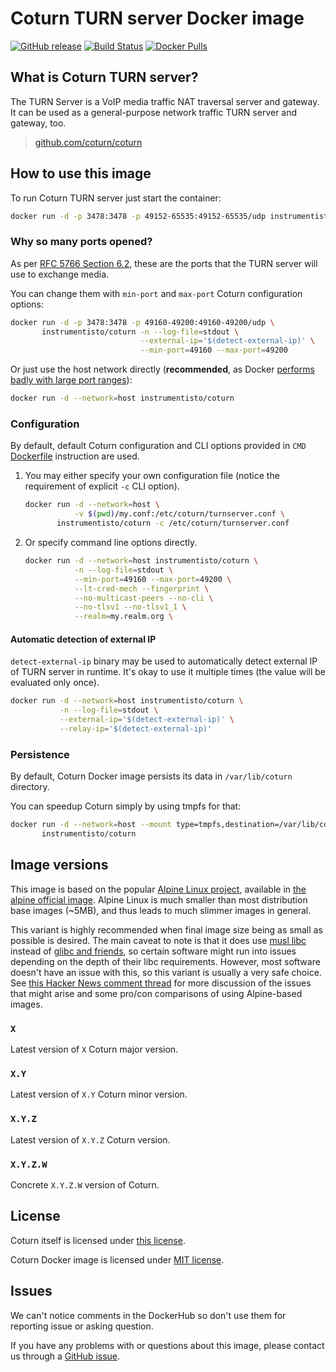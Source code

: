 Coturn TURN server Docker image
===============================

[![GitHub release](https://img.shields.io/github/release/instrumentisto/coturn-docker-image.svg)](https://hub.docker.com/r/instrumentisto/coturn/tags) [![Build Status](https://travis-ci.org/instrumentisto/coturn-docker-image.svg?branch=master)](https://travis-ci.org/instrumentisto/coturn-docker-image) [![Docker Pulls](https://img.shields.io/docker/pulls/instrumentisto/coturn.svg)](https://hub.docker.com/r/instrumentisto/coturn)




## What is Coturn TURN server?

The TURN Server is a VoIP media traffic NAT traversal server and gateway. It can be used as a general-purpose network traffic TURN server and gateway, too.

> [github.com/coturn/coturn](https://github.com/coturn/coturn)




## How to use this image

To run Coturn TURN server just start the container: 
```bash
docker run -d -p 3478:3478 -p 49152-65535:49152-65535/udp instrumentisto/coturn
```


### Why so many ports opened?

As per [RFC 5766 Section 6.2], these are the ports that the TURN server will use to exchange media.

You can change them with `min-port` and `max-port` Coturn configuration options:
```bash
docker run -d -p 3478:3478 -p 49160-49200:49160-49200/udp \
       instrumentisto/coturn -n --log-file=stdout \
                             --external-ip='$(detect-external-ip)' \
                             --min-port=49160 --max-port=49200
```

Or just use the host network directly (__recommended__, as Docker [performs badly with large port ranges][7]):
```bash
docker run -d --network=host instrumentisto/coturn
```


### Configuration

By default, default Coturn configuration and CLI options provided in `CMD` [Dockerfile] instruction are used.

1. You may either specify your own configuration file (notice the requirement of explicit `-c` CLI option).

    ```bash
    docker run -d --network=host \
               -v $(pwd)/my.conf:/etc/coturn/turnserver.conf \
           instrumentisto/coturn -c /etc/coturn/turnserver.conf
    ```

2. Or specify command line options directly.

    ```bash
    docker run -d --network=host instrumentisto/coturn \
               -n --log-file=stdout \
               --min-port=49160 --max-port=49200 \
               --lt-cred-mech --fingerprint \
               --no-multicast-peers --no-cli \
               --no-tlsv1 --no-tlsv1_1 \
               --realm=my.realm.org \  
    ```

#### Automatic detection of external IP

`detect-external-ip` binary may be used to automatically detect external IP of TURN server in runtime. It's okay to use it multiple times (the value will be evaluated only once).
```bash
docker run -d --network=host instrumentisto/coturn \
           -n --log-file=stdout \
           --external-ip='$(detect-external-ip)' \
           --relay-ip='$(detect-external-ip)'
```


### Persistence

By default, Coturn Docker image persists its data in `/var/lib/coturn` directory.

You can speedup Coturn simply by using tmpfs for that:
```bash
docker run -d --network=host --mount type=tmpfs,destination=/var/lib/coturn \
       instrumentisto/coturn
```




## Image versions

This image is based on the popular [Alpine Linux project][1], available in [the alpine official image][2]. Alpine Linux is much smaller than most distribution base images (~5MB), and thus leads to much slimmer images in general.

This variant is highly recommended when final image size being as small as possible is desired. The main caveat to note is that it does use [musl libc][4] instead of [glibc and friends][5], so certain software might run into issues depending on the depth of their libc requirements. However, most software doesn't have an issue with this, so this variant is usually a very safe choice. See [this Hacker News comment thread][6] for more discussion of the issues that might arise and some pro/con comparisons of using Alpine-based images.


### `X`

Latest version of `X` Coturn major version.


### `X.Y`

Latest version of `X.Y` Coturn minor version.


### `X.Y.Z`

Latest version of `X.Y.Z` Coturn version.


### `X.Y.Z.W`

Concrete `X.Y.Z.W` version of Coturn.




## License

Coturn itself is licensed under [this license][91].

Coturn Docker image is licensed under [MIT license][92].




## Issues

We can't notice comments in the DockerHub so don't use them for reporting issue or asking question.

If you have any problems with or questions about this image, please contact us through a [GitHub issue][3].





[1]: http://alpinelinux.org
[2]: https://hub.docker.com/_/alpine
[3]: https://github.com/instrumentisto/coturn-docker-image/issues
[4]: http://www.musl-libc.org
[5]: http://www.etalabs.net/compare_libcs.html
[6]: https://news.ycombinator.com/item?id=10782897
[7]: https://github.com/instrumentisto/coturn-docker-image/issues/3
[91]: https://github.com/coturn/coturn/blob/master/LICENSE
[92]: https://github.com/instrumentisto/coturn-docker-image/blob/master/LICENSE.md

[Dockerfile]: https://github.com/instrumentisto/coturn-docker-image/blob/master/Dockerfile
[RFC 5766 Section 6.2]: https://tools.ietf.org/html/rfc5766.html#section-6.2
